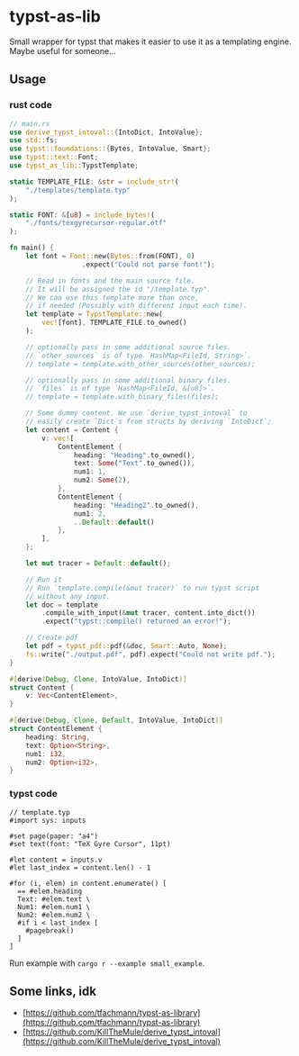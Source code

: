 # typst-as-lib

Small wrapper for typst that makes it easier to use it as a templating engine. Maybe useful for someone...

## Usage

### rust code

```rust
// main.rs
use derive_typst_intoval::{IntoDict, IntoValue};
use std::fs;
use typst::foundations::{Bytes, IntoValue, Smart};
use typst::text::Font;
use typst_as_lib::TypstTemplate;

static TEMPLATE_FILE: &str = include_str!(
    "./templates/template.typ"
);

static FONT: &[u8] = include_bytes!(
    "./fonts/texgyrecursor-regular.otf"
);

fn main() {
    let font = Font::new(Bytes::from(FONT), 0)
                  .expect("Could not parse font!");

    // Read in fonts and the main source file. 
    // It will be assigned the id "/template.typ".
    // We can use this template more than once, 
    // if needed (Possibly with different input each time).
    let template = TypstTemplate::new(
        vec![font], TEMPLATE_FILE.to_owned()
    );

    // optionally pass in some additional source files.
    // `other_sources` is of type `HashMap<FileId, String>`.
    // template = template.with_other_sources(other_sources);

    // optionally pass in some additional binary files.
    // `files` is of type `HashMap<FileId, &[u8]>`.
    // template = template.with_binary_files(files);

    // Some dummy content. We use `derive_typst_intoval` to 
    // easily create `Dict`s from structs by deriving `IntoDict`;
    let content = Content {
        v: vec![
            ContentElement {
                heading: "Heading".to_owned(),
                text: Some("Text".to_owned()),
                num1: 1,
                num2: Some(2),
            },
            ContentElement {
                heading: "Heading2".to_owned(),
                num1: 2,
                ..Default::default()
            },
        ],
    };

    let mut tracer = Default::default();

    // Run it
    // Run `template.compile(&mut tracer)` to run typst script
    // without any input.
    let doc = template
        .compile_with_input(&mut tracer, content.into_dict())
        .expect("typst::compile() returned an error!");

    // Create pdf
    let pdf = typst_pdf::pdf(&doc, Smart::Auto, None);
    fs::write("./output.pdf", pdf).expect("Could not write pdf.");
}

#[derive(Debug, Clone, IntoValue, IntoDict)]
struct Content {
    v: Vec<ContentElement>,
}

#[derive(Debug, Clone, Default, IntoValue, IntoDict)]
struct ContentElement {
    heading: String,
    text: Option<String>,
    num1: i32,
    num2: Option<i32>,
}
```

### typst code

```typ
// template.typ
#import sys: inputs

#set page(paper: "a4")
#set text(font: "TeX Gyre Cursor", 11pt)

#let content = inputs.v
#let last_index = content.len() - 1

#for (i, elem) in content.enumerate() [
  == #elem.heading
  Text: #elem.text \
  Num1: #elem.num1 \
  Num2: #elem.num2 \
  #if i < last_index [
    #pagebreak()
  ]
]
```

Run example with `cargo r --example small_example`.

## Some links, idk

- [https://github.com/tfachmann/typst-as-library](https://github.com/tfachmann/typst-as-library)
- [https://github.com/KillTheMule/derive_typst_intoval](https://github.com/KillTheMule/derive_typst_intoval)
